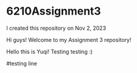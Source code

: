 # 6210Assignment3
I created this repository on Nov 2, 2023

Hi guys! Welcome to my Assignment 3 repository!

Hello this is Yuqi! Testing testing :)

#testing line


